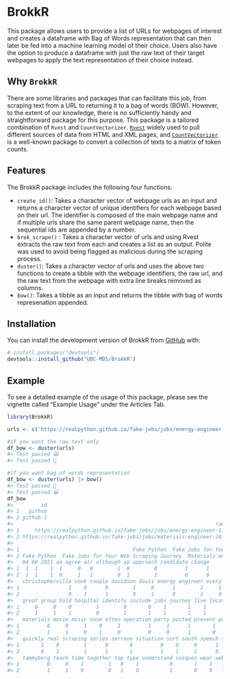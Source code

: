 
<!-- README.md is generated from README.Rmd. Please edit that file -->

# BrokkR

<!-- badges: start -->
<!-- badges: end -->

This package allows users to provide a list of URLs for webpages of
interest and creates a dataframe with Bag of Words representation that
can then later be fed into a machine learning model of their choice.
Users also have the option to produce a dataframe with just the raw text
of their target webpages to apply the text representation of their
choice instead.

## Why `BrokkR`

There are some libraries and packages that can facilitate this job, from
scraping text from a URL to returning it to a bag of words (BOW).
However, to the extent of our knowledge, there is no sufficiently handy
and straightforward package for this purpose. This package is a tailored
combination of `Rvest` and `CountVectorizer`.
[`Rvest`](https://www.rdocumentation.org/packages/rvest/versions/1.0.3)
widely used to pull different sources of data from HTML and XML pages,
and
[`CountVectorizer`](https://www.rdocumentation.org/packages/superml/versions/0.4.0/topics/CountVectorizer)
is a well-known package to convert a collection of texts to a matrix of
token counts.

## Features

The BrokkR package includes the following four functions:

-   `create_id()`: Takes a character vector of webpage urls as an input
    and returns a character vector of unique identifiers for each
    webpage based on their url. The identifier is composed of the main
    webpage name and if multiple urls share the same parent webpage
    name, then the sequential ids are appended by a number.
-   `brok_scrape()` : Takes a character vector of urls and using Rvest
    extracts the raw text from each and creates a list as an output.
    Polite was used to avoid being flagged as malicious during the
    scraping process.
-   `duster()`: Takes a character vector of urls and uses the above two
    functions to create a tibble with the webpage identifiers, the raw
    url, and the raw text from the webpage with extra line breaks
    removed as columns.
-   `bow()`: Takes a tibble as an input and returns the tibble with bag
    of words represenation appended.

## Installation

You can install the development version of BrokkR from
[GitHub](https://github.com/UBC-MDS/BrokkR) with:

``` r
# install.packages("devtools")
devtools::install_github("UBC-MDS/BrokkR")
```

## Example

To see a detailed example of the usage of this package, please see the
vignette called “Example Usage” under the Articles Tab.

``` r
library(BrokkR)

urls <- c('https://realpython.github.io/fake-jobs/jobs/energy-engineer-1.html', 'https://realpython.github.io/fake-jobs/jobs/materials-engineer-24.html')

#if you want the raw text only
df_bow <- duster(urls)
#> Test passed 😸
#> Test passed 🌈

#if you want bag of words representation
df_bow <- duster(urls) |> bow()
#> Test passed 🥳
#> Test passed 😀
df_bow
#>         id
#> 1   github
#> 2 github.1
#>                                                                  raw_url
#> 1     https://realpython.github.io/fake-jobs/jobs/energy-engineer-1.html
#> 2 https://realpython.github.io/fake-jobs/jobs/materials-engineer-24.html
#>                                                                                                                                                                                                                                                                                                               raw_text
#> 1                                     Fake Python  Fake Jobs for Your Web Scraping Journey  Energy engineer Vasquez-Davidson  Party prevent live. Quickly candidate change although. Together type music hospital. Every speech support time operation wear often.  Location: Christopherville, AA  Posted: 2021-04-08
#> 2 Fake Python  Fake Jobs for Your Web Scraping Journey  Materials engineer Davis, Serrano and Cook  Approach great top series public none. Include air sort couple hold group but. Again identify real to follow so. Live teach movie I situation understand agree.  Location: South Tammyberg, AP  Posted: 2021-04-08
#>   04 08 2021 aa agree air although ap approach candidate change
#> 1  1  1    1  1     0   0        1  0        0         1      1
#> 2  1  1    1  0     1   1        0  1        1         0      0
#>   christopherville cook couple davidson davis energy engineer every fake follow
#> 1                1    0      0        1     0      1        1     1    2      0
#> 2                0    1      1        0     1      0        1     0    2      1
#>   great group hold hospital identify include jobs journey live location
#> 1     0     0    0        1        0       0    1       1    1        1
#> 2     1     1    1        0        1       1    1       1    1        1
#>   materials movie music none often operation party posted prevent public python
#> 1         0     0     1    0     1         1     1      1       1      0      1
#> 2         1     1     0    1     0         0     0      1       0      1      1
#>   quickly real scraping series serrano situation sort south speech support
#> 1       1    0        1      0       0         0    0     0      1       1
#> 2       0    1        1      1       1         1    1     1      0       0
#>   tammyberg teach time together top type understand vasquez wear web
#> 1         0     0    1        1   0    1          0       1    1   1
#> 2         1     1    0        0   1    0          1       0    0   1
```
